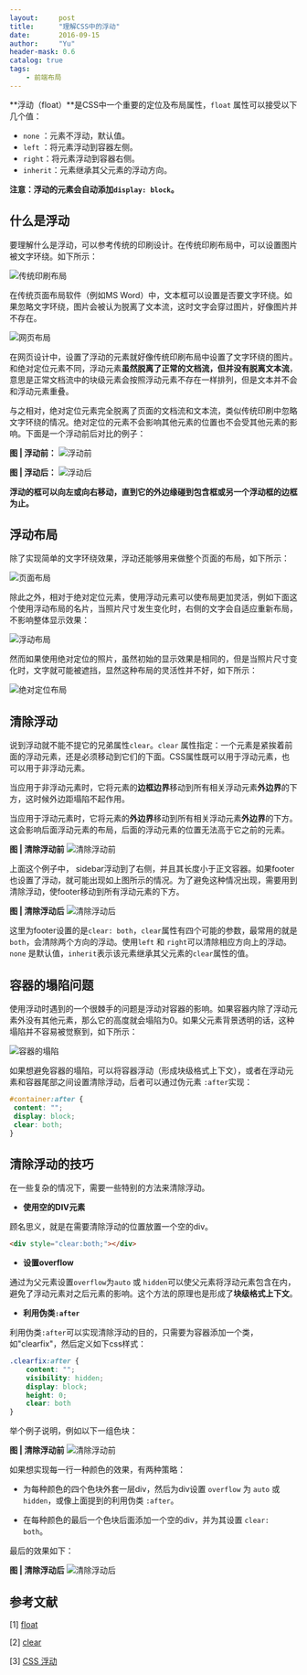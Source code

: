 ```yaml
---
layout:     post
title:      "理解CSS中的浮动"
date:       2016-09-15
author:     "Yu"
header-mask: 0.6
catalog: true
tags:
    - 前端布局
---
```


**浮动（float）**是CSS中一个重要的定位及布局属性，`float` 属性可以接受以下几个值：

* `none` ：元素不浮动，默认值。
* `left` ：将元素浮动到容器左侧。
* `right`：将元素浮动到容器右侧。
* `inherit`：元素继承其父元素的浮动方向。

**注意：浮动的元素会自动添加`display: block`。**

## 什么是浮动

要理解什么是浮动，可以参考传统的印刷设计。在传统印刷布局中，可以设置图片被文字环绕。如下所示：

![传统印刷布局](http://upload-images.jianshu.io/upload_images/3623238-4ce5740d38f92023.png?imageMogr2/auto-orient/strip%7CimageView2/2/w/1240)

在传统页面布局软件（例如MS Word）中，文本框可以设置是否要文字环绕。如果忽略文字环绕，图片会被认为脱离了文本流，这时文字会穿过图片，好像图片并不存在。

![网页布局](http://upload-images.jianshu.io/upload_images/3623238-eb45d7f1cd625feb.png?imageMogr2/auto-orient/strip%7CimageView2/2/w/1240)

在网页设计中，设置了浮动的元素就好像传统印刷布局中设置了文字环绕的图片。和绝对定位元素不同，浮动元素**虽然脱离了正常的文档流，但并没有脱离文本流**，意思是正常文档流中的块级元素会按照浮动元素不存在一样排列，但是文本并不会和浮动元素重叠。

与之相对，绝对定位元素完全脱离了页面的文档流和文本流，类似传统印刷中忽略文字环绕的情况。绝对定位的元素不会影响其他元素的位置也不会受其他元素的影响。下面是一个浮动前后对比的例子：

**图 | 浮动前：**
![浮动前](http://upload-images.jianshu.io/upload_images/3623238-d1d8c6abbbe79bac.png?imageMogr2/auto-orient/strip%7CimageView2/2/w/1240)


**图 | 浮动后：**
![浮动后](http://upload-images.jianshu.io/upload_images/3623238-fcd01d10bee81eab.png?imageMogr2/auto-orient/strip%7CimageView2/2/w/1240)

**浮动的框可以向左或向右移动，直到它的外边缘碰到包含框或另一个浮动框的边框为止。**


## 浮动布局

除了实现简单的文字环绕效果，浮动还能够用来做整个页面的布局，如下所示：


![页面布局](http://upload-images.jianshu.io/upload_images/3623238-ae7c901f83c3f044.png?imageMogr2/auto-orient/strip%7CimageView2/2/w/1240)

除此之外，相对于绝对定位元素，使用浮动元素可以使布局更加灵活，例如下面这个使用浮动布局的名片，当照片尺寸发生变化时，右侧的文字会自适应重新布局，不影响整体显示效果：


![浮动布局](http://upload-images.jianshu.io/upload_images/3623238-c56f275e03cf41c5.png?imageMogr2/auto-orient/strip%7CimageView2/2/w/1240)

然而如果使用绝对定位的照片，虽然初始的显示效果是相同的，但是当照片尺寸变化时，文字就可能被遮挡，显然这种布局的灵活性并不好，如下所示：


![绝对定位布局](http://upload-images.jianshu.io/upload_images/3623238-f251fc74be021143.png?imageMogr2/auto-orient/strip%7CimageView2/2/w/1240)

## 清除浮动

说到浮动就不能不提它的兄弟属性`clear`。`clear` 属性指定：一个元素是紧挨着前面的浮动元素，还是必须移动到它们的下面。CSS属性既可以用于浮动元素，也可以用于非浮动元素。

当应用于非浮动元素时，它将元素的**边框边界**移动到所有相关浮动元素**外边界**的下方，这时候外边距塌陷不起作用。

当应用于浮动元素时，它将元素的**外边界**移动到所有相关浮动元素**外边界**的下方。这会影响后面浮动元素的布局，后面的浮动元素的位置无法高于它之前的元素。

**图 | 清除浮动前**
![清除浮动前](http://upload-images.jianshu.io/upload_images/3623238-c47ba19c139cf9c0.png?imageMogr2/auto-orient/strip%7CimageView2/2/w/1240)


上面这个例子中， sidebar浮动到了右侧，并且其长度小于正文容器。如果footer也设置了浮动，就可能出现如上图所示的情况。为了避免这种情况出现，需要用到清除浮动，使footer移动到所有浮动元素的下方。


**图 | 清除浮动后**
![清除浮动后](http://upload-images.jianshu.io/upload_images/3623238-cadfe33dbb01011e.png?imageMogr2/auto-orient/strip%7CimageView2/2/w/1240)

这里为footer设置的是`clear: both`，`clear`属性有四个可能的参数，最常用的就是`both`，会清除两个方向的浮动。使用`left` 和 `right`可以清除相应方向上的浮动。`none` 是默认值，`inherit`表示该元素继承其父元素的`clear`属性的值。


## 容器的塌陷问题

使用浮动时遇到的一个很棘手的问题是浮动对容器的影响。如果容器内除了浮动元素外没有其他元素，那么它的高度就会塌陷为0。如果父元素背景透明的话，这种塌陷并不容易被觉察到，如下所示：

![容器的塌陷](http://upload-images.jianshu.io/upload_images/3623238-cbdafcac2d95aa8c.png?imageMogr2/auto-orient/strip%7CimageView2/2/w/1240)

如果想避免容器的塌陷，可以将容器浮动（形成块级格式上下文），或者在浮动元素和容器尾部之间设置清除浮动，后者可以通过伪元素 `:after`实现：

```css
#container:after {
 content: "";
 display: block;
 clear: both;
}
```

## 清除浮动的技巧

在一些复杂的情况下，需要一些特别的方法来清除浮动。

* **使用空的DIV元素**

顾名思义，就是在需要清除浮动的位置放置一个空的div。
	
```html
<div style="clear:both;"></div>
```

* **设置overflow**

通过为父元素设置`overflow`为`auto` 或 `hidden`可以使父元素将浮动元素包含在内，避免了浮动元素对之后元素的影响。这个方法的原理也是形成了**块级格式上下文**。

* **利用伪类`:after`**

利用伪类`:after`可以实现清除浮动的目的，只需要为容器添加一个类，如"clearfix"，然后定义如下css样式：
	
```css
.clearfix:after { 
    content: "";
    visibility: hidden;
    display: block;
    height: 0;
    clear: both
}
```

举个例子说明，例如以下一组色块：

**图 | 清除浮动前**
![清除浮动前](http://upload-images.jianshu.io/upload_images/3623238-f54618f13e5ede65.png?imageMogr2/auto-orient/strip%7CimageView2/2/w/1240)

如果想实现每一行一种颜色的效果，有两种策略：

* 为每种颜色的四个色块外套一层div，然后为div设置 `overflow` 为 `auto` 或 `hidden`，或像上面提到的利用伪类 `:after`。

* 在每种颜色的最后一个色块后面添加一个空的div，并为其设置 `clear: both`。

最后的效果如下：

**图 | 清除浮动后**
![清除浮动后](http://upload-images.jianshu.io/upload_images/3623238-83159e4553414718.png?imageMogr2/auto-orient/strip%7CimageView2/2/w/1240)

## 参考文献

[1] [float](https://css-tricks.com/almanac/properties/f/float/)

[2] [clear](https://developer.mozilla.org/en-US/docs/Web/CSS/clear)

[3] [CSS 浮动](http://www.w3school.com.cn/css/css_positioning_floating.asp)











